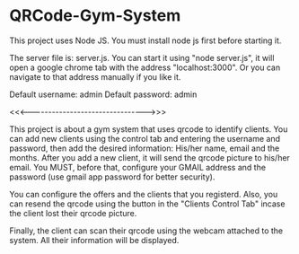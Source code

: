 # QRCode-Gym-System

This project uses Node JS. You must install node js first before starting it.

The server file is: server.js. You can start it using "node server.js", it will open a google chrome tab with the address "localhost:3000".
Or you can navigate to that address manually if you like it.

Default username: admin
Default password: admin

<<<-------------------------------->>>

This project is about a gym system that uses qrcode to identify clients. You can add new clients using the control tab and entering the username and password,
then add the desired information: His/her name, email and the months. After you add a new client, it will send the qrcode picture to his/her email.
You MUST, before that, configure your GMAIL address and the password (use gmail app password for better security).

You can configure the offers and the clients that you registerd. Also, you can resend the qrcode using the button in the "Clients Control Tab"
incase the client lost their qrcode picture.

Finally, the client can scan their qrcode using the webcam attached to the system. All their information will be displayed.
